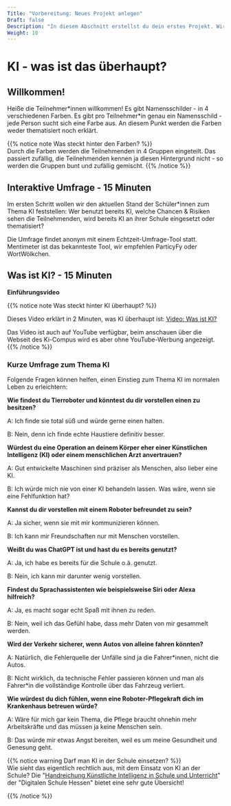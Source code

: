 ```yaml
---
Title: "Vorbereitung: Neues Projekt anlegen"
Draft: false
Description: "In diesem Abschnitt erstellst du dein erstes Projekt. Wir werden die einzelnen Elemente des Programms kennenlernen."
Weight: 10
---
```


# KI - was ist das überhaupt?

## Willkommen!

Heiße die Teilnehmer*innen  willkommen! 
Es gibt Namensschilder - in 4 verschiedenen Farben. Es gibt pro Teilnehmer\*in genau ein Namensschild - jede Person sucht sich eine Farbe aus. An diesem Punkt werden die Farben weder thematisiert noch erklärt.

{{% notice note Was steckt hinter den Farben? %}}  
Durch die Farben werden die Teilnehmenden in 4 Gruppen eingeteilt. Das passiert zufällig, die Teilnehmenden kennen ja diesen Hintergrund nicht - so werden die Gruppen bunt und zufällig gemischt.
{{% /notice %}}



## Interaktive Umfrage - 15 Minuten

Im ersten Schritt wollen wir den aktuellen Stand der Schüler*innen zum Thema KI feststellen: Wer benutzt bereits KI, welche Chancen & Risiken sehen die Teilnehmenden, wird bereits KI an ihrer Schule eingesetzt oder thematisiert?

Die Umfrage findet anonym mit einem Echtzeit-Umfrage-Tool statt. Mentimeter ist das bekannteste Tool, wir empfehlen ParticyFy oder WortWölkchen.


## Was ist KI? - 15 Minuten

**Einführungsvideo**


{{% notice note Was steckt hinter KI überhaupt? %}}  

Dieses Video erklärt in 2 Minuten, was KI überhaupt ist:
[Video: Was ist KI?](https://ki-campus.org/videos/wasistki)

Das Video ist auch auf YouTube verfügbar, beim anschauen über die Webseit des Ki-Compus wird es aber ohne YouTube-Werbung angezeigt.
{{% /notice %}}
### Kurze Umfrage zum Thema KI

Folgende Fragen können helfen, einen Einstieg zum Thema KI im normalen Leben zu erleichtern:

**Wie findest du Tierroboter und könntest du dir vorstellen einen zu besitzen?**

A: Ich finde sie total süß und würde gerne einen halten.

B: Nein, denn ich finde echte Haustiere definitiv besser.

**Würdest du eine Operation an deinem Körper eher einer Künstlichen Intelligenz (KI) oder einem menschlichen Arzt anvertrauen?**

A: Gut entwickelte Maschinen sind präziser als Menschen, also lieber eine KI.

B: Ich würde mich nie von einer KI behandeln lassen. Was wäre, wenn sie eine Fehlfunktion hat?

**Kannst du dir vorstellen mit einem Roboter befreundet zu sein?**

A: Ja sicher, wenn sie mit mir kommunizieren können.

B: Ich kann mir Freundschaften nur mit Menschen vorstellen.

**Weißt du was ChatGPT ist und hast du es bereits genutzt?**

A: Ja, ich habe es bereits für die Schule o.ä. genutzt.

B: Nein, ich kann mir darunter wenig vorstellen.

**Findest du Sprachassistenten wie beispielsweise Siri oder Alexa hilfreich?**

A: Ja, es macht sogar echt Spaß mit ihnen zu reden.

B: Nein, weil ich das Gefühl habe, dass mehr Daten von mir gesammelt werden.

**Wird der Verkehr sicherer, wenn Autos von alleine fahren könnten?**

A: Natürlich, die Fehlerquelle der Unfälle sind ja die Fahrer*innen, nicht die Autos.

B: Nicht wirklich, da technische Fehler passieren können und man als Fahrer*in die vollständige Kontrolle über das Fahrzeug verliert.

**Wie würdest du dich fühlen, wenn eine Roboter-Pflegekraft dich im Krankenhaus betreuen würde?**

A: Wäre für mich gar kein Thema, die Pflege braucht ohnehin mehr Arbeitskräfte und das müssen ja keine Menschen sein.

B: Das würde mir etwas Angst bereiten, weil es um meine Gesundheit und Genesung geht.



{{% notice warning Darf man KI in der Schule einsetzen? %}}  
Wie sieht das eigentlich rechtlich aus, mit dem Einsatz von KI an der Schule?
Die "[Handreichung Künstliche Intelligenz in Schule und Unterricht](https://digitale-schule.hessen.de/unterricht-und-paedagogik/handreichung-kuenstliche-intelligenz-ki-in-schule-und-unterricht)" der "Digitalen Schule Hessen" bietet eine sehr gute Übersicht! 

{{% /notice %}}

